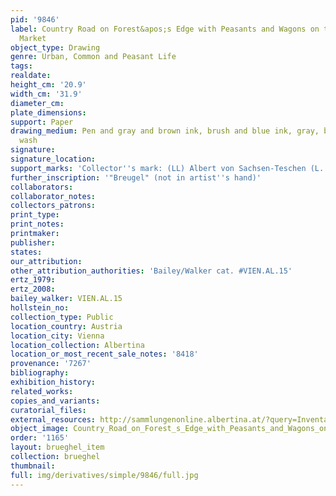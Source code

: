 ```yaml
---
pid: '9846'
label: Country Road on Forest&apos;s Edge with Peasants and Wagons on the Way to the
  Market
object_type: Drawing
genre: Urban, Common and Peasant Life
tags: 
realdate: 
height_cm: '20.9'
width_cm: '31.9'
diameter_cm: 
plate_dimensions: 
support: Paper
drawing_medium: Pen and gray and brown ink, brush and blue ink, gray, blue and brown
  wash
signature: 
signature_location: 
support_marks: 'Collector''s mark: (LL) Albert von Sachsen-Teschen (L. 174)'
further_inscription: '"Breugel" (not in artist''s hand)'
collaborators: 
collaborator_notes: 
collectors_patrons: 
print_type: 
print_notes: 
printmaker: 
publisher: 
states: 
our_attribution: 
other_attribution_authorities: 'Bailey/Walker cat. #VIEN.AL.15'
ertz_1979: 
ertz_2008: 
bailey_walker: VIEN.AL.15
hollstein_no: 
collection_type: Public
location_country: Austria
location_city: Vienna
location_collection: Albertina
location_or_most_recent_sale_notes: '8418'
provenance: '7267'
bibliography: 
exhibition_history: 
related_works: 
copies_and_variants: 
curatorial_files: 
external_resources: http://sammlungenonline.albertina.at/?query=Inventarnummer%3D%5B8418%5D&showtype=record
object_image: Country_Road_on_Forest_s_Edge_with_Peasants_and_Wagons_on_the_Way_to_the_Market_8418_Albertina.jpg
order: '1165'
layout: brueghel_item
collection: brueghel
thumbnail: 
full: img/derivatives/simple/9846/full.jpg
---
```


